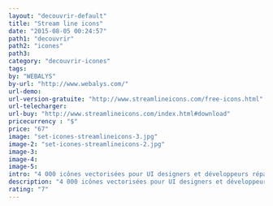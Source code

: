 ```yaml
---
layout: "decouvrir-default"
title: "Stream line icons"
date: "2015-08-05 00:24:57"
path1: "decouvrir"
path2: "icones"
path3:
category: "decouvrir-icones"
tags:
by: "WEBALYS"
by-url: "http://www.webalys.com/"
url-demo:
url-version-gratuite: "http://www.streamlineicons.com/free-icons.html"
url-telecharger:
url-buy: "http://www.streamlineicons.com/index.html#download"
pricecurrency : "$"
price: "67"
image: "set-icones-streamlineicons-3.jpg"
image-2: "set-icones-streamlineicons-2.jpg"
image-3:
image-4:
image-5:
intro: "4 000 icônes vectorisées pour UI designers et développeurs répartis en 97 thématiques. La grande majorité des icônes s'adaptent parfaitement aux interfaces iOS 9 & Material design. Si vous n'avez pas besoin de 4 000 icônes, différentes options de téléchargement s'offrent à vous : pack de 2 000 icônes, bundle designer et/ou développeur. Avant de vous précipiter, testez la version gratuite disponible en plusieurs formats : .AI, .SKETCH, .EPS, .PDF, .PNG & .SVG."
description: "4 000 icônes vectorisées pour UI designers et développeurs répartis en 97 thématiques. Disponibles en plusieurs formats : .AI, .SKETCH, .EPS, .PDF, .PNG & .SVG."
rating: "7"
---
```

